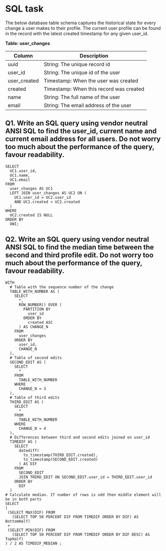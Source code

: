 # SQL task

The below database table schema captures the historical state for every change a user makes to their profile. The current user profile can be found in the record with the latest created timestamp for any given user_id.

__Table: user_changes__

| __Column__ | __Description__ |
|------------|-----------------|
| uuid          |String: The unique record id                 |
| user_id       |String: The unique id of the user                 |
| user_created  |Timestamp: When the user was created                 |
| created          |Timestamp: When this record was created                 |
| name          |String: The full name of the user                 |
| email           |String: The email address of the user                 |

## Q1. Write an SQL query using vendor neutral ANSI SQL to find the user_id, current name and current email address for all users. Do not worry too much about the performance of the query, favour readability.

```
SELECT
  UC1.user_id,
  UC1.name,
  UC1.email
FROM
  user_changes AS UC1
  LEFT JOIN user_changes AS UC2 ON (
    UC1.user_id = UC2.user_id
    AND UC1.created < UC2.created
  )
WHERE
  UC2.created IS NULL
ORDER BY
  UWI;
```

## Q2. Write an SQL query using vendor neutral ANSI SQL to find the median time between the second and third profile edit. Do not worry too much about the performance of the query, favour readability.

```
WITH
  # Table with the sequence number of the change
  TABLE_WITH_NUMBER AS (
    SELECT
      *,
      ROW_NUMBER() OVER (
        PARTITION BY
          user_id
        ORDER BY
          created ASC
      ) AS CHANGE_N
    FROM
      user_changes
    ORDER BY
      user_id,
      CHANGE_N
  ),
  # Table of second edits
  SECOND_EDIT AS (
    SELECT
      *
    FROM
      TABLE_WITH_NUMBER
    WHERE
      CHANGE_N = 3
  ),
  # Table of third edits
  THIRD_EDIT AS (
    SELECT
      *
    FROM
      TABLE_WITH_NUMBER
    WHERE
      CHANGE_N = 4
  ),
  # Differences between third and second edits joined on user_id
  TIMEDIF AS (
    SELECT
      datediff(
        to_timestamp(THIRD_EDIT.created),
        to_timestamp(SECOND_EDIT.created)
      ) AS DIF
    FROM
      SECOND_EDIT
      JOIN THIRD_EDIT ON SECOND_EDIT.user_id = THIRD_EDIT.user_id
    ORDER BY
      DIF
  )
# Calculate median. If number of rows is odd then middle element will be in both parts
SELECT
(
 (SELECT MAX(DIF) FROM
   (SELECT TOP 50 PERCENT DIF FROM TIMEDIF ORDER BY DIF) AS BottomHalf)
 +
 (SELECT MIN(DIF) FROM
   (SELECT TOP 50 PERCENT DIF FROM TIMEDIF ORDER BY DIF DESC) AS TopHalf)
) / 2 AS TIMEDIF_MEDIAN ;

```